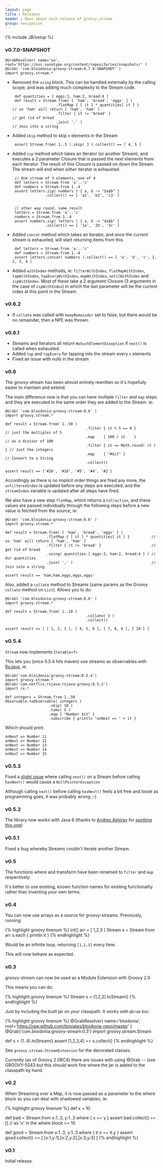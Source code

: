 ```yaml
---
layout: page
title : Releases
header : News about each release of groovy-stream
group: navigation
---
```

{% include JB/setup %}

### v0.7.0-SNAPSHOT

    @GrabResolver( name='so', root='https://oss.sonatype.org/content/repositories/snapshots/' )
    @Grab( 'com.bloidonia:groovy-stream:0.7.0-SNAPSHOT' )
    import groovy.stream.*

 - Removed the `using` block. This can be handled externally by the calling scope, and was adding much complexity to the Stream code.

        def quantities = [ eggs:3, ham:2, bread:4 ]
        def result = Stream.from( [ 'ham', 'bread', 'eggs' ] )
                           .flatMap { [ it ] * quantities[ it ] }          // so 'ham' will return [ 'ham', 'ham' ]
                           .filter { it != 'bread' }                       // get rid of bread
                           .join( ',' )                                    // Join into a string

 - Added `skip` method to skip `n` elements in the Stream

        assert Stream.from( 1..5 ).skip( 3 ).collect() == [ 4, 5 ]

 - Added `zip` method which takes an Iterator (or another Stream), and executes a 2 parameter Closure that is passed the next elements from each Iterator. The result of this Closure is passed on down the Stream. The stream will end when *either* iterator is exhausted.

        // One stream of 3 elements, one of 4
        def letters = Stream.from 'a'..'c'
        def numbers = Stream.from 1..4
        assert letters.zip( numbers ) { a, b -> "$a$b" }
                      .collect() == [ 'a1', 'b2', 'c3' ]


        // other way round, same result
        letters = Stream.from 'a'..'c'
        numbers = Stream.from 1..4
        assert numbers.zip( letters ) { a, b -> "$a$b" }
                      .collect() == [ '1a', '2b', '3c' ]


 - Added `concat` method which takes an Iterator, and once the current stream is exhausted, will start returning items from this.

        def letters = Stream.from 'a'..'c'
        def numbers = Stream.from 1..4
        assert letters.concat( numbers ).collect() == [ 'a', 'b', 'c', 1, 2, 3, 4 ]
    
 - Added `withIndex` methods, ie: `filterWithIndex`, `flatMapWithIndex`, `tapWithIndex`, `tapEveryWithIndex`, `mapWithIndex`, `untilWithIndex` and `zipWithIndex`.  Most of these take a 2 argument Closure (3 arguments in the case of `zipWithIndex`) in which the last parameter will be the current index at this point in the Stream.
 
### v0.6.2

- If `collate` was called with `keepRemainder` set to false, but there would be
    no remainder, then a NPE was thrown.

### v0.6.1

- Streams and Iterators all return `NoSuchElementException` if `next()` is called when exhausted.
- Added `tap` and `tapEvery` for tapping into the stream every `n` elements
- Fixed an issue with nulls in the stream

### v0.6

The groovy-stream has been almost entirely rewritten so it's hopefully easier to maintain and extend.

The main difference now is that you can have multiple `filter` and `map` steps and they are executed
in the same order they are added to the Stream.  ie:

    @Grab( 'com.bloidonia:groovy-stream:0.6' )
    import groovy.stream.*

    def result = Stream.from( 1..50 )
                                         .filter { it % 5 == 0 }            // just the multiples of 5
                                         .map    { 100 / it    }            // as a divisor of 100
                                         .filter { it == Math.round( it ) } // Just the integers
                                         .map    { "#$it" }                 // Convert to a String
                                         .collect()

    assert result == ['#20', '#10', '#5', '#4', '#2']

Accordingly as there is no implicit order things are fired any more, the `unfilteredIndex` is updated
before any steps are executed, and the `streamIndex` variable is updated after all steps have fired.

We also have a new step `flatMap`, which returns a `Collection`, and these values are passed individually
through the following steps before a new value is fetched from the source, ie:

    @Grab( 'com.bloidonia:groovy-stream:0.6' )
    import groovy.stream.*

    def result = Stream.from( [ 'ham', 'bread', 'eggs' ] )
                       .flatMap { [ it ] * quantities[ it ] }          // so 'ham' will return [ 'ham', 'ham' ]
                       .filter { it != 'bread' }                       // get rid of bread
                       .using( quantities:[ eggs:3, ham:2, bread:4 ] ) // Our quantities
                       .join( ',' )                                    // Join into a string

    assert result == 'ham,ham,eggs,eggs,eggs'

Also, added a `collate` method to Streams (same params as the Groovy `collate` method on `List`).  Allows you to do:

    @Grab( 'com.bloidonia:groovy-stream:0.6' )
    import groovy.stream.*

    def result = Stream.from( 1..10 )
                                         .collate( 3 )
                                         .collect()
                                         
    assert result == [ [ 1, 2, 3 ], [ 4, 5, 6 ], [ 7, 8, 9 ], [ 10 ] ]

### v0.5.4

`Stream` now implements `Iterable<T>`

This lets you (once 0.5.4 hits maven) use streams as observables with [RxJava](https://github.com/Netflix/RxJava), ie:

    @Grab('com.bloidonia:groovy-stream:0.5.4')
    import groovy.stream.*
    @Grab('com.netflix.rxjava:rxjava-groovy:0.5.2')
    import rx.*

    def integers = Stream.from 1..50
    Observable.toObservable( integers )
                        .skip( 10 )
                        .take( 5 )
                        .map { "Number $it" }
                        .subscribe { println "onNext => " + it }

Which should print:

    onNext => Number 11
    onNext => Number 12
    onNext => Number 13
    onNext => Number 14
    onNext => Number 15
                    
### v0.5.3

Fixed a [slight issue](https://github.com/timyates/groovy-stream/issues/11) where calling `next()` on a Stream before calling `hasNext()` would cause a `NullPointerException`

Although calling `next()` before calling `hasNext()` feels a bit free and loose as programming goes, it was probably wrong ;-)

### v0.5.2

The library now works with Java 6 (thanks to [Andres Almiray](https://twitter.com/aalmiray) for [spotting this one](https://github.com/timyates/groovy-stream/issues/8))


### v0.5.1

Fixed a bug whereby Streams couldn't iterate another Stream.

### v0.5

The functions where and transform have been renamed to `filter` and `map` respectively.

It's better to use existing, known function names for existing functionality rather than inventing your own terms.

### v0.4

You can now use arrays as a source for groovy-streams. Previously, running:

{% highlight groovy linenum %}
int[] arr = [ 1,2,3 ]
Stream s = Stream.from arr
s.each { println it }
{% endhighlight %}

Would be an infinite loop, returning `[1,2,3]` every time.

This will now behave as expected.

### v0.3

groovy-stream can now be used as a Module Extension with Groovy 2.0

This means you can do:

{% highlight groovy linenum %}
Stream s = [1,2,3].toStream()
{% endhighlight %}

Just by including the built jar on your classpath. It works with `@Grab` too:

{% highlight groovy linenum %}
@GrabResolver( name='bloidonia', root='https://raw.github.com/timyates/bloidonia-repo/master' )
@Grab('com.bloidonia:groovy-stream:0.3')
import groovy.stream.Stream 

def s = (1..4).toStream()
assert [1,2,3,4] == s.collect()
{% endhighlight %}

See `groovy.stream.StreamExtension` for the decorated classes.

Currently (as of Groovy 2.0RC4) there are issues with using @Grab -- (see GROOVY-5543 but this should work fine where the jar is added to the classpath by hand.

### v0.2

When Streaming over a Map, it is now passed as a parameter to the where block so you can deal with shadowed variables, ie:

{% highlight groovy linenum %}
def x = 10

def bad = Stream.from x:1..3, y:1..3 where { x == y }
assert bad.collect() == [] // as 'x' in the where block == 10

def good = Stream.from x:1..3, y:1..3 where { it.x == it.y }
assert good.collect() == [ [x:1,y:1],[x:2,y:2],[x:3,y:3] ]
{% endhighlight %}

### v0.1

Initial release.
